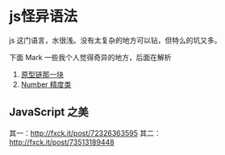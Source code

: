 # js怪异语法

js 这门语言，水很浅。没有太复杂的地方可以钻，但特么的坑又多。

下面 Mark 一些我个人觉得奇异的地方，后面在解析

1. [原型链那一块](https://github.com/guangxiao/strange-js/issues/1)
2. [Number 精度类](https://github.com/guangxiao/strange-js/issues/2)

## JavaScript 之美

其一：http://fxck.it/post/72326363595
其二：http://fxck.it/post/73513189448
